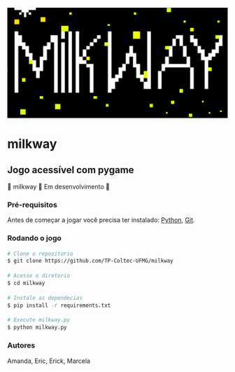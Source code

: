 ![](assets/images/logo.png)

# milkway

## Jogo acessível com pygame

:milky_way: milkway :rocket: Em desenvolvimento :milky_way:

### Pré-requisitos

Antes de começar a jogar você precisa ter instalado:
[Python](https://www.python.org/), [Git](https://git-scm.com/).

### Rodando o jogo

```bash
# Clone o repositorio
$ git clone https://github.com/TP-Coltec-UFMG/milkway

# Acesse o diretorio
$ cd milkway

# Instale as dependecias
$ pip install -r requirements.txt

# Execute milkway.py
$ python milkway.py
```

### Autores
Amanda, Eric, Erick, Marcela
